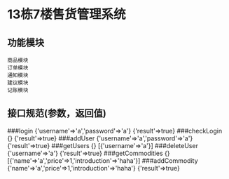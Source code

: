 13栋7楼售货管理系统
====================================

功能模块
------------------------------------
	
	商品模块
	订单模块
	通知模块
	建议模块
	记账模块

接口规范(参数，返回值)
--------
###login
	{'username'=>'a','password'=>'a'} {'result'=>true}
###checkLogin
	{} {'result'=>true}
###addUser
	{'username'=>'a','password'=>'a'} {'result'=>true}
###getUsers
	{} [{'username'=>'a'}]
###deleteUser
	{'username'=>'a'} {'result'=>true}
###getCommodities
	{} [{'name'=>'a','price'=>1,'introduction'=>'haha'}]
###addCommodity
	{'name'=>'a','price'=>1,'introduction'=>'haha'} {'result'=>true}
	

